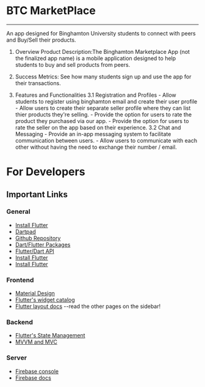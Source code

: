 # BTC MarketPlace
---
An app designed for Binghamton University students to connect with peers and Buy/Sell their products.

1. Overview
Product Description:The Binghamton Marketplace App (not the finalized app name) is a mobile application designed to help students to buy and sell products from peers.

2. Success Metrics: See how many students sign up and use the app for their transactions.

3. Features and Functionalities
    3.1 Registration and Profiles
        - Allow students to register using binghamton email and create their user profile
        - Allow users to create their separate seller profile where they can list thier products they're selling.
        - Provide the option for users to rate the product they purchased via our app.
        - Provide the option for users to rate the seller on the app based on their experience.
    3.2 Chat and Messaging
        - Provide an in-app messaging system to facilitate communication between users. 
        - Allow users to communicate with each other without having the need to exchange their number / email.


# For Developers

## Important Links

### General

- [Install Flutter](https://docs.flutter.dev/get-started/install)
- [Dartpad](https://docs.flutter.dev/get-started/install)
- [Github Repository](https://github.com/Binghamton-Tech-Collective/Binghamton-Marketplace)
- [Dart/Flutter Packages](https://pub.dev/)
- [Flutter/Dart API](https://api.flutter.dev/)
- [Install Flutter](https://docs.flutter.dev/get-started/install)
- [Install Flutter](https://docs.flutter.dev/get-started/install)

### Frontend

- [Material Design](https://m3.material.io/)
- [Flutter's widget catalog](https://docs.flutter.dev/ui/widgets)
- [Flutter layout docs](https://docs.flutter.dev/ui/layout) --read the other pages on the sidebar!

### Backend

- [Flutter's State Management](https://docs.flutter.dev/data-and-backend/state-mgmt/intro)
- [MVVM and MVC](https://builtin.com/software-engineering-perspectives/mvvm-architecture)

### Server

- [Firebase console](https://console.firebase.google.com/project/btc-market-575d9/overview)
- [Firebase docs](https://firebase.google.com/docs/build)

<!-- A new Flutter project.



## Getting Started

This project is a starting point for a Flutter application.

A few resources to get you started if this is your first Flutter project:

- [Lab: Write your first Flutter app](https://docs.flutter.dev/get-started/codelab)
- [Cookbook: Useful Flutter samples](https://docs.flutter.dev/cookbook)

For help getting started with Flutter development, view the
[online documentation](https://docs.flutter.dev/), which offers tutorials,
samples, guidance on mobile development, and a full API reference. -->

